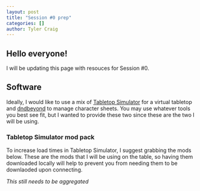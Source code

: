 ```yaml
---
layout: post
title: "Session #0 prep"
categories: []
author: Tyler Craig
---
```


## Hello everyone!
I will be updating this page with resouces for Session #0. 

## Software
Ideally, I would like to use a mix of [Tabletop Simulator](https://store.steampowered.com/app/286160/Tabletop_Simulator/) for a virtual tabletop and [dndbeyond](https://www.dndbeyond.com/) to manage character sheets. You may use whatever tools you best see fit, but I wanted to provide these two since these are the two I will be using.

### Tabletop Simulator mod pack
To increase load times in Tabletop Simulator, I suggest grabbing the mods below. These are the mods that I will be using on the table, so having them downloaded locally will help to prevent you from needing them to be downlaoded upon connecting.

*This still needs to be aggregated*
